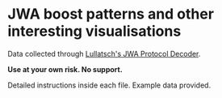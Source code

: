 # JWA boost patterns and other interesting visualisations


Data collected through [Lullatsch's JWA Protocol Decoder](https://github.com/Lullatsch/JWA-Protocol-Decoder).

**Use at your own risk. No support.** 

Detailed instructions inside each file. Example data provided. 
